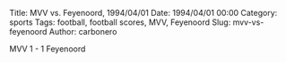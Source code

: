 Title: MVV vs. Feyenoord, 1994/04/01
Date: 1994/04/01 00:00
Category: sports
Tags: football, football scores, MVV, Feyenoord
Slug: mvv-vs-feyenoord
Author: carbonero


MVV 1 - 1 Feyenoord
